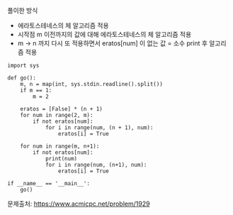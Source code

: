 풀이한 방식 
- 에라토스테네스의 체 알고리즘 적용
- 시작점 m 이전까지의 값에 대해 에라토스테네스의 체 알고리즘 적용 
- m -> n 까지 다시 또 적용하면서 eratos[num] 이 없는 값 = 소수 print 후 알고리즘 적용 
```python3
import sys

def go():
    m, n = map(int, sys.stdin.readline().split())
    if m == 1:
        m = 2
        
    eratos = [False] * (n + 1)
    for num in range(2, m):
        if not eratos[num]:
            for i in range(num, (n + 1), num):
                eratos[i] = True

    for num in range(m, n+1):
        if not eratos[num]:
            print(num)
            for i in range(num, (n+1), num):
                eratos[i] = True

if __name__ == '__main__':
    go()
```
문제출처: https://www.acmicpc.net/problem/1929
